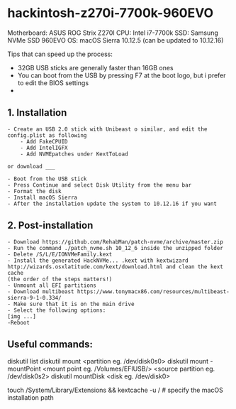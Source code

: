 # hackintosh-z270i-7700k-960EVO

Motherboard: ASUS ROG Strix Z270I
CPU: Intel i7-7700k
SSD: Samsung NVMe SSD 960EVO
OS: macOS Sierra 10.12.5 (can be updated to 10.12.16)

Tips that can speed up the process:
- 32GB USB sticks are generally faster than 16GB ones
- You can boot from the USB by pressing F7 at the boot logo, but i prefer to edit the BIOS settings
- 

## 1. Installation
    - Create an USB 2.0 stick with Unibeast o similar, and edit the config.plist as following
        - Add FakeCPUID
        - Add IntelIGFX
        - Add NVMEpatches under KextToLoad

    or download ___
  
    - Boot from the USB stick
    - Press Continue and select Disk Utility from the menu bar
    - Format the disk
    - Install macOS Sierra
    - After the installation update the system to 10.12.16 if you want

## 2. Post-installation
    - Download https://github.com/RehabMan/patch-nvme/archive/master.zip
	- Run the command ./patch_nvme.sh 10_12_6 inside the unzipped folder 
  	- Delete /S/L/E/IONVMeFamily.kext
	- Install the generated HackNVMe... .kext with kextwizard http://wizards.osxlatitude.com/kext/download.html and clean the kext cache	
	(the order of the steps matters!)
	- Unmount all EFI partitions
	- Download multibeast https://www.tonymacx86.com/resources/multibeast-sierra-9-1-0.334/
	- Make sure that it is on the main drive
	- Select the following options:
	[img ...]
	-Reboot	
	
## Useful commands:
  
diskutil list
diskutil mount <partition eg. /dev/disk0s0>
diskutil mount -mountPoint <mount point eg. /Volumes/EFIUSB/> <source partition eg. /dev/disk0s2>
diskutil mountDisk <disk eg. /dev/disk0>


touch /System/Library/Extensions && kextcache -u / # specify the macOS installation path




